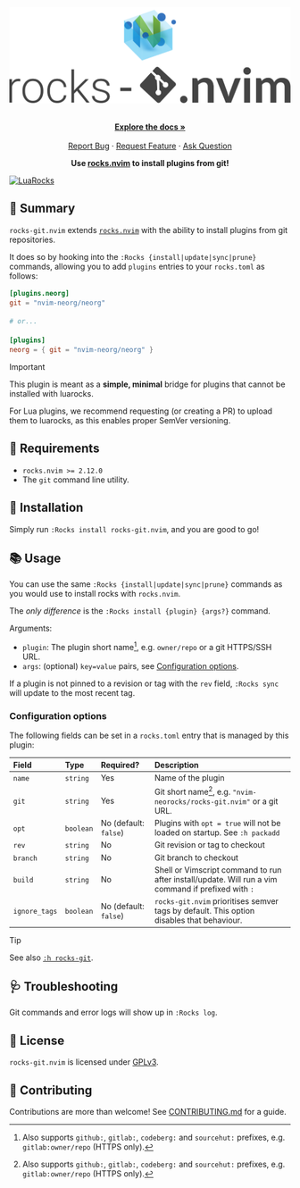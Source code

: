 <!-- markdownlint-disable -->
<br />
<div align="center">
  <a href="https://github.com/nvim-neorocks/rocks-git.nvim">
    <img src="./rocks-header.svg" alt="rocks-git.nvim">
  </a>
  <p align="center">
    <br />
    <a href="./doc/rocks-git.txt"><strong>Explore the docs »</strong></a>
    <br />
    <br />
    <a href="https://github.com/nvim-neorocks/rocks-git.nvim/issues/new?assignees=&labels=bug">Report Bug</a>
    ·
    <a href="https://github.com/nvim-neorocks/rocks-git.nvim/issues/new?assignees=&labels=enhancement">Request Feature</a>
    ·
    <a href="https://github.com/nvim-neorocks/rocks.nvim/discussions/new?category=q-a">Ask Question</a>
  </p>
  <p>
    <strong>
      Use <a href="https://github.com/nvim-neorocks/rocks.nvim/">rocks.nvim</a> to install plugins from git!
    </strong>
  </p>
</div>
<!-- markdownlint-restore -->

[![LuaRocks][luarocks-shield]][luarocks-url]

## :star2: Summary

`rocks-git.nvim` extends [`rocks.nvim`](https://github.com/nvim-neorocks/rocks-git.nvim)
with the ability to install plugins from git repositories.

It does so by hooking into the `:Rocks {install|update|sync|prune}` commands,
allowing you to add `plugins` entries to your `rocks.toml` as follows:

```toml
[plugins.neorg]
git = "nvim-neorg/neorg"

# or...

[plugins]
neorg = { git = "nvim-neorg/neorg" }
```

> [!IMPORTANT]
>
> This plugin is meant as a **simple, minimal** bridge for plugins that cannot
> be installed with luarocks.
>
> For Lua plugins, we recommend requesting (or creating a PR)
> to upload them to luarocks, as this enables proper SemVer versioning.

## :pencil: Requirements

- `rocks.nvim >= 2.12.0`
- The `git` command line utility.

## :hammer: Installation

Simply run `:Rocks install rocks-git.nvim`,
and you are good to go!

## :books: Usage

You can use the same `:Rocks {install|update|sync|prune}` commands as you would
use to install rocks with `rocks.nvim`.

The *only difference* is the `:Rocks install {plugin} {args?}` command.

Arguments:

- `plugin`: The plugin short name[^1], e.g. `owner/repo` or a git HTTPS/SSH URL.
- `args`: (optional) `key=value` pairs, see [Configuration options](#configuration-options).

If a plugin is not pinned to a revision or tag with the `rev` field,
`:Rocks sync` will update to the most recent tag.

### Configuration options

The following fields can be set in a `rocks.toml` entry
that is managed by this plugin:

| Field          | Type      | Required?             | Description                                                                                          |
|:--             |:--        |:--                    |:--                                                                                                   |
| `name`         | `string`  | Yes                   | Name of the plugin                                                                                   |
| `git`          | `string`  | Yes                   | Git short name[^1], e.g. `"nvim-neorocks/rocks-git.nvim"` or a git URL.                              |
| `opt`          | `boolean` | No (default: `false`) | Plugins with `opt = true` will not be loaded on startup. See `:h packadd`                            |
| `rev`          | `string`  | No                    | Git revision or tag to checkout                                                                      |
| `branch`       | `string`  | No                    | Git branch to checkout                                                                               |
| `build`        | `string`  | No                    | Shell or Vimscript command to run after install/update. Will run a vim command if prefixed with `:`  |
| `ignore_tags`  | `boolean` | No (default: `false`) | `rocks-git.nvim` prioritises semver tags by default. This option disables that behaviour. |

[^1]: Also supports `github:`, `gitlab:`, `codeberg:` and `sourcehut:` prefixes, e.g. `gitlab:owner/repo` (HTTPS only).

> [!TIP]
>
> See also [`:h rocks-git`](./doc/rocks-git.txt).

## :stethoscope: Troubleshooting

Git commands and error logs will show up in `:Rocks log`.

## :book: License

`rocks-git.nvim` is licensed under [GPLv3](./LICENSE).

## :green_heart: Contributing

Contributions are more than welcome!
See [CONTRIBUTING.md](./CONTRIBUTING.md) for a guide.

[luarocks-shield]: https://img.shields.io/luarocks/v/neorocks/rocks-git.nvim?logo=lua&color=purple&style=for-the-badge
[luarocks-url]: https://luarocks.org/modules/neorocks/rocks-git.nvim
